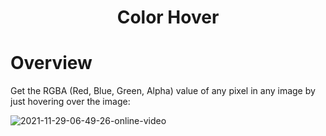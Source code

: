 <H1 align="center">
    Color Hover
</H1>
<H6 align="center">
    
</H6>

# Overview
Get the RGBA (Red, Blue, Green, Alpha) value of any pixel in any image by just hovering over the image:


![2021-11-29-06-49-26-online-video](https://user-images.githubusercontent.com/68968629/143863898-559a9ed6-744a-4826-a9dd-74e9bbaef7a4.gif)



